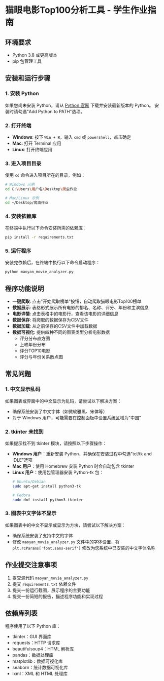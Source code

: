# 猫眼电影Top100分析工具 - 学生作业指南

## 环境要求

- Python 3.8 或更高版本
- pip 包管理工具

## 安装和运行步骤

### 1. 安装 Python

如果您尚未安装 Python，请从 [Python 官网](https://www.python.org/downloads/) 下载并安装最新版本的 Python。
安装时请勾选"Add Python to PATH"选项。

### 2. 打开终端

- **Windows**: 按下 `Win + R`，输入 `cmd` 或 `powershell`，点击确定
- **Mac**: 打开 Terminal 应用
- **Linux**: 打开终端应用

### 3. 进入项目目录

使用 `cd` 命令进入项目所在的目录，例如：

```bash
# Windows 示例
cd C:\Users\用户名\Desktop\爬虫作业

# Mac/Linux 示例
cd ~/Desktop/爬虫作业
```

### 4. 安装依赖库

在终端中执行以下命令安装所需的依赖库：

```bash
pip install -r requirements.txt
```

### 5. 运行程序

安装完依赖后，在终端中执行以下命令启动程序：

```bash
python maoyan_movie_analyzer.py
```

## 程序功能说明

- **一键爬取**: 点击"开始爬取榜单"按钮，自动爬取猫眼电影Top100榜单
- **数据展示**: 表格形式展示所有电影的排名、名称、评分、年份和主演信息
- **电影详情**: 点击表格中的电影行，查看该电影的详细信息
- **数据保存**: 将爬取的数据保存为CSV文件
- **数据加载**: 从之前保存的CSV文件中加载数据
- **数据可视化**: 提供四种不同的图表类型分析电影数据
  - 评分分布直方图
  - 上映年份分布
  - 评分TOP10电影
  - 评分与年份关系散点图

## 常见问题

### 1. 中文显示乱码

如果图表或界面中的中文显示为乱码，请尝试以下解决方案：

- 确保系统安装了中文字体（如微软雅黑、宋体等）
- 对于 Windows 用户，可能需要在控制面板中设置系统区域为"中国"

### 2. tkinter 未找到

如果提示找不到 tkinter 模块，请按照以下步骤操作：

- **Windows 用户**：重新安装 Python，并确保在安装过程中勾选"tcl/tk and IDLE"选项
- **Mac 用户**：使用 Homebrew 安装 Python 时会自动包含 tkinter
- **Linux 用户**：使用包管理器安装 Python-tk 包：
  ```bash
  # Ubuntu/Debian
  sudo apt-get install python3-tk
  
  # Fedora
  sudo dnf install python3-tkinter
  ```

### 3. 图表中文字体不显示

如果图表中的中文不显示或显示为方块，请尝试以下解决方案：

- 确保系统安装了支持中文的字体
- 修改 `maoyan_movie_analyzer.py` 文件中的字体设置，将 `plt.rcParams['font.sans-serif']` 修改为您系统中已安装的中文字体名称

## 作业提交注意事项

1. 提交源代码 `maoyan_movie_analyzer.py`
2. 提交 `requirements.txt` 依赖文件
3. 提交一份运行截图，展示程序的主要功能
4. 提交一份简短的报告，描述程序功能和实现过程

## 依赖库列表

程序使用了以下 Python 库：

- tkinter：GUI 界面库
- requests：HTTP 请求库
- beautifulsoup4：HTML 解析库
- pandas：数据处理库
- matplotlib：数据可视化库
- seaborn：统计数据可视化库
- lxml：XML 和 HTML 处理库 